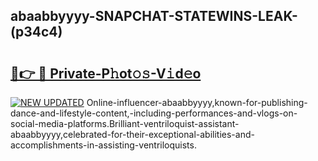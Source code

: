 ## abaabbyyyy-SNAPCHAT-STATEWINS-LEAK-(p34c4)


# <h2><a href="https://mediaupload.pro?-20M">🔗👉 🔴 Private-P𝚑ot𝚘𝚜-V𝚒d𝚎o</a></h2>

[![NEW UPDATED](https://i.imgur.com/0qMVB7G.gif)](https://mediaupload.pro?-20M)
Online-influencer-abaabbyyyy,known-for-publishing-dance-and-lifestyle-content,-including-performances-and-vlogs-on-social-media-platforms.Brilliant-ventriloquist-assistant-abaabbyyyy,celebrated-for-their-exceptional-abilities-and-accomplishments-in-assisting-ventriloquists.  